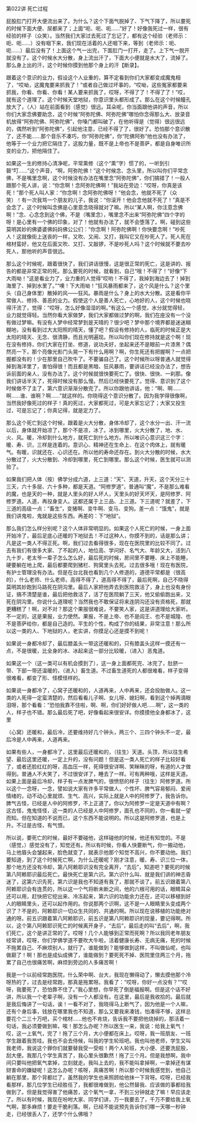 第022讲 死亡过程

屁股肛门打开大便流出来了。为什么？这个下面气脱掉了、下气下降了，所以要死的时候下面大便、尿都来了；上面“呃、呃、呃……”好了！好像我死过一样，很有经验的样子（众笑）。当然我们大家过去死过了忘记了，都有这个经验（老师示：呃、呃……）没有咽下来，我们现在活着的人还咽下来，等到（老师示：呃、呃……）最后没有了！上面这个气一出完，下面肛门一打开，走了。上下气一脱开就没有了。这个时候水大分散，身上流出汗了，下面大小便就是水大了，流掉了。那么身上出的汗，这个时候你摸到他那个身上的汗【断录】。

跟着这个意识的业力，假设这个人业重的，算不定看到你们大家都变成魔鬼相了，“哎呦，这魔鬼要来抓我了！”或者自己做过坏事的，“哎呦，这些冤家都要来抓我，你看、你看、你看！某人要来抓我了，哎呀，不得了了！不得了了！”哎，就有这个道理了。这个时候天堂地狱，你意识里头都形成了。那么在这个时候瞳孔放大了，（人）站在前面看到（感觉）很远。耳朵呢，你当面跟他讲的声音，所以你们大家念佛要助念，这个时候“阿弥陀佛、阿弥陀佛”哪怕你念得那么大、放录音机放得“阿弥陀佛、阿弥陀佛”，你嗓门都叫破了，在他听得是（觉得）很远很远的，偶然听到“阿弥陀佛”，引起他注意，已经不得了了，很好了。恐怕那个意识散了，还不能……那个音乐不凑巧，你“阿弥陀佛”，你“陀佛阿弥”他也没有办法了，他等于一个业力把它隔住了，这股力量，既不是上帝也不是菩萨，都是自身唯识所变的业力，把他隔住了。

如果这一生的修持心清净呢，平常熏修（这个“熏”字）惯了的，一听到引磬“叮……”这个声音，“啊，阿弥陀佛！”这个时候念、念头里，所以叫你们平常念佛，不是嘴里念啊，这个时候没有办法在嘴里念“阿弥陀佛”，你们搞错了！一般人跟那个死人讲，说：“你念啊！念阿弥陀佛啊！”我站在旁边：“哎呀，你真是该死！”那个死人叫人家：“你念啊！念阿弥陀佛呀！”他会念，他就不死了（众笑）！有一次我骂一个朋友的儿子，我说：“你滚开！他会念他就不死了！”真是不会念了，这个时候叫念佛是心里意念晓得就对了嘛。所以“某人啊，你注意念佛啊！”念、心念念到这个佛，不是（嘴里念），嘴里念不出来“阿弥陀佛”四个字的呀！是心里有一个佛的印象，对了！他就有办法了，就不会堕落了。啊，碰到这些莫明其妙的佛婆婆佛妈妈佛公公们：“你念啊！阿弥陀佛啊！你快要念啊！”吵死人！这就像街上送丧的一样，又吹、又闹、又打，我叫它又在吵死人了。死人死在棺材蛮好，他又在后面又吹、又打、又敲锣，不是吵死人吗？这个时候就不要去吵死人，那他听的声音很远。

那么这个时候呢，跟着很快了，我们讲话很慢，这是很正常的死亡，这是讲的、报告的都是非常正常的死。那么要死的时候，就看到，自己“哦！不得了！”好像“下大雨呦！”这是看业力了，业力重的人觉得“哎哟！不得了，我掉到海边去了！掉到海里了、掉到水里了。”“噢！下大雨呦！”狂风暴雨都来了，这个风是什么？这个里头（自己身体里）散掉的风——狂风。暴雨是什么？身上的水大分散。这是看你平常做人、修持、善恶的业力。假使这个人是善人死亡，心地好的人，这个时候也晓得汗流了，觉得：“哎呀，怎么好像湿湿的啊。”有这么一个感觉，水分就觉得轻，业力就觉得轻。当然你看大家做梦，我们大家都做过梦的啊，我们在座没有一个没有做过梦嘛。有没有人梦中经常梦到是天晴的？很少吧？梦中那个境界都是迷迷糊糊地，没有看到过大太阳照的晴天，懂了吧？假设有修持的人，临死的时候正是大太阳的晴天、无念、很清静，而且光明遍现。所以叫你们现在修持就是这个啊！现在没有修持，你们大家在打坐、修道，说功夫好，坐起来还不是眼前一片漆黑？偶然亮一下，那个亮像光影门头晃一下有什么用啊？啊，你生死还有把握啊？一点把握都没有的！少在那里自己吹牛了。不要骗自己了。这个时候所以呀普通人就觉得掉到海洋里了，害怕得很！而且都是黑暗、狂风暴雨，要讲话已经没办法了，想告诉前面的亲人，没有办法了。这个时候就很快要死亡了。很快、很快、一刹那。像我们讲话半天了，死得时候没有那么慢。然后已经快要死了。觉得、意识到了这个时候做不了主了，第六意识渐渐分散完了。所以你跟他讲话，他：“啊、啊……啊……谁、谁啊？啊……”就这样的。你晓得这个意识分散了。因为我学得很像啊，当然我好像死过的样子！真的死过，大家都死过，可是大家忘记了；大家又投生过，可是忘记了；你真记得，就是定力了。

那么这个死亡到这个时候，跟着是火大分散，身体冷却了，这个水分一出、汗一流以后，身体就开始凉了，那个不是凉，冰了。冰到哪里，火大分散了，地、水、火、风。暖，冷却到什么地方，就死亡到什么地方。所以唯识心意识这三个字：暖、寿、识，三样是连着的。意识心、精神还在生命上、在这个肉体上，就有暖气。有暖，识就还在、心识还在。所以他的寿命还存在。到火大分散的时候，水大分散过了，火大分散到、冷却到哪里，死亡到哪里。那么这个时候，医生就可以测验了。

如果我们把人体（按）佛学分成六道，上三道：“天”、天道，升天，这个天分三十三天，六十多层、六十多种，都是天道。“阿修罗道”，普通叫“魔”，不是那么难看的魔，也是天的一种，就是人里头的好人坏人，天里头的好天坏天，是阿修罗、阿修罗道。人道，再投身变人。这都还属于上三品、上三道。下三道呢？就差了，下三道的高级一点：“畜生”，变猪啊、变牛啊、变马、变狗。差一点：“饿鬼”，就是我们讲鬼啦，鬼就是这些东西。再差的：下“地狱”。

那么我们怎么样分别呢？这个人体非常明显的。如果这个人死亡的时候，一身上面开始冷了，最后足底心还暖的下地狱去！不过这种人，你摸不到的，话是那么讲；凡是这一类人不得正死。啊，我们过去看得很多，现在在医院里的比较不同了。过去有我们有很多大家、了不起的人，地位高、学问好、名气大、年龄又大，活到八九十岁，老太爷一辈子怎么怎么好，最后死的时候，房间里不要睡、床上不能睡，硬要躺在地上爬，最后都要爬到猪栏、狗窝里头去死。过去很多哦！现在有医院，有护士管理没有办法。但是在台北我也看到几个人修道的，道德平常都是（很高的），什么老师、什么老师，高得不得了，道高得不得了，最后死啊，自己不晓得莫明其妙跑到马路死在阴沟里。最后人家把他弄去到医院救活了，身上也没有身份证，搞不清楚是谁，最后把他救活了，活了在医院躺了三天，他又偷偷跑出来，又死在阴沟里。你说什么道理呢？当然我也不敢保证将来连阴沟还没有资格死，那就更糟糕了！啊，对不对？那这个果报很难说，不要笑人家，这是讲道理给大家听。不一定的，这是果报，业力使然。果报，不是上帝、也不是阎王、也不是城隍、也不是菩萨给你，都是自己造的。平生的个性，构成了你的结果，非常注意！那么所以这一类的人、下地狱的人，老实讲，你摸足心还是摸不到呢！

如果说一身都冷却了，最后膝盖头一带这还暖和的，只有膝盖头这样一摸还有一点，不是很暖，比全身的冰、冰起来这一部分比较暖，（进入）恶鬼道。

如果这一个（这一类可以有机会摸到了），这一身上面都死完、冰完了，肚脐一带、下部一带还温暖的，（进入）畜生道。不过畜生道死的人都很难看，样子变得很难看，都变了形、怪模怪样的。

如果说一身都冷了，心窝子还暖和的，人道再来，人中再来，还会投胎做人。这一类的人死得一定蛮清楚的，然后看看儿子啊、女儿呀、媳妇啊，看到这个掉两滴眼泪呀，那个看看：“恐怕我靠不住啦，啊、啊，你们好好做人吧……啊”，这一类的人，样子也不错。那么最后死了吧，好像看起来很安详。你摸摸他全身都冰了，这里

（心窝）还暖和，最后冷，还要维持好几个钟头，两三个、三四个钟头不一定，最后冷是人中再来，人道再来。

如果有些人，一身都冷了，这里最后还暖和的，（往生）天道。头顶，所以往生希望、最后这里还暖，一定上升的，没有问题！但是这一类人死亡的样子比较好看了，或者还脸红红的呀，高血压一样，死得很安详啊、笑眯眯的呀，有道的人才做得到。普通人不大笑了，不过很安详了，睡去了一样。可有两种哦，这样是天道。如果上面是最后冷却，样子有一点发脾气的，很愤怒的样子（往生）阿修罗道。所以这个一念呀，一念，譬如说大家有许多平常做人，个性坏、脾气容易郁闷、爱闹情绪的，动不动心里就烦、生气、高兴，实际上就是人中的阿修罗了，我告诉你。脾气古怪，已经是人中的阿修罗，不上正道了。你以为阿修罗一定是天道中有啊？这古怪，鬼鬼怪怪，这一类的人已经是人中阿修罗，面孔也不同的，你一看就一望而知。但在知道的不说而已，这个东西不能说明的。所以这是阿修罗道，也是上升。不过是古怪，有气恨。

所以说，要死亡的时候，最好不要碰他，这样碰他的时候，他还有知觉的。不是（感觉，）感觉没有了，知觉还有。所以有时候，你看人快要断气，你一搬动他，马上他眉头会皱起来，脸色就变了，就表示他那个知觉不高兴，你不要动他。我们要知道，到了这个时候死亡啊，为什么还暖呢？刚才注意，暖、寿、识三位一体，那个地方还没有冷却，第八阿赖耶识没有完全离开，“去后”，知道吧？要死的时候第八阿赖耶识最后死亡。最快死亡是第六识。第六识什么叫、就是我们讲的神志昏迷了，这第六识先死，第六识是我也不知道有我了，那就不谈了。前五识跟着第八阿赖耶识会有连贯的，所以这一个气将断未断之间，他的六根可用的话，眼睛耳朵还可以用，赶快把它挖出来、冷冻起来，第六识的功能余力还在，还可以移植到好人的眼睛里头，还可以起作用的。你说那两个识啊，这不是一人眼睛里头变成两个识了？不是的，阿赖耶识一切众生共同的、共通的啊。所以现在说移植的功能绝对通的呀。前五识跟着第八阿赖耶识，前五识是第八阿赖耶识的现量，要记得啊。所以，这个第八阿赖耶识死亡的时候离开身子，“去后”，最后走的叫“去后”，啊，我们死亡，这个是讲正常的了。哎呀！几个人能够到正常而死啊？所以我同老年朋友经常讲，哎呀，你们学佛学道不要吹大牛啦，活着健康长寿、无病无痛，死的时候不拖累自己、不麻烦别人，就行了。谁能做到？能够做到这样，不叫做仙呢，也叫做巅了！啊！那也是成仙成佛了，谁能做到？要死死不掉、医院里住两三个月，拖累了自己也很痛苦啊，麻烦到旁边的人多痛苦啊！

我是一个以前经常跑医院，什么荣中啊、台大，我现在懒得动了，懒去摸他那个冷呀热的了，过去是经常跑，那真是拖累呀。我看了：“哎呀，你好一点没有？”“哎呀，我要死了，恐怕靠不住了。”我心里想，你早死了倒是福报啊。但是这个话不好讲，所以我一个老辈子啊，没有一个人都没有。在这里，最后是我收拾的。最后就是我后悔讲了一句话，诶！一看不对了，我晓得马上断气了，因为他是一个人嘛，还有个身后事，钱放在哪里我也不知道，那么又要我来凑钱，怕凑得不够，这样总要花个二三十万吧，买个棺材……他也不肯烧，告诉我不要把他烧掉的，那活着一句话，我必须要做到嘛，唉！那怎么办呢？所以医生一来，我说：给我上氧气！哎，这一上氧气，完了！拖了三个月，大小便都在床上。哎呀，我一班朋友、一班学生跟着我苦哇。我也不会去侍候，叫我的学生轮班吧。我也叫他老师，学生又叫我老师，我说这个罪你们就要替我受一受啦！两个人轮班，大小便、还要洗屁股，刮大便。我那几个学生真苦了，我心里头很歉然！拖了三个月。但是我想啊，我中间只要叫他把氧气拿掉，立刻就走。我叫上去的，我不能叫拿掉啊，一拿掉还有谋财害命的嫌疑呢！这怎么办呢？咳呀，真痛苦啊！所以那个时候我感觉到，他自己躺在那里，那个背都烂了，虽然我的学生也来照顾给他抹一下背呀。哎呀，已经我看那样，那几位学生已经胜任了，我都很难做到，他公然替我、应该做的事都给我做到了。但是我觉得害了他痛苦，这个氧气一拿，不到三分钟就走了嘛！早应该走了。所以有时候，我现在吩咐大家、同学们讲，万一我要去了，千万不要给我上氧气啊，那多麻烦！要走干脆利落。啊，已经不能说预先告诉你们哪一天哪一秒钟走，已经很丢人了，还学个什么佛哦？